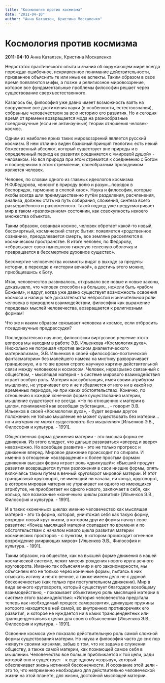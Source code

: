 ```yaml
---
title: "Космология против космизма"
date: "2011-04-10"
author: "Анна Каталзен, Кристина Москаленко"
---
```


# Космология против космизма

**2011-04-10** Анна Каталзен, Кристина Москаленко

Недостаток практического опыта и знаний об окружающем мире всегда порождал ошибочное, искривленное понимание действительности, призванное объяснить те или иные ее аспекты. Таким образом в свое время появляются мифы, а позже и религиозное мировоззрение, которое все фундаментальные проблемы философии решает через существование сверхъестественного.

Казалось бы, философия уже давно имеет возможность взять на вооружение все достижения науки (в особенности, естествознания), собранные человечеством за всю историю его развития. Но и сегодня время от времени возвращается мода на разнообразные псевдонаучные (если не антинаучные) теории отношения человек-космос.

Одним из наиболее ярких таких мировоззрений является русский космизм. В нем отлично виден базисный принцип теологии: есть некий божественный абсолют, который существует вне природы и в определенный период ее развития соединяется с «мировой душой» - человеком. Но вся природа при этом стремится к соединению с Богом и посредником в этом стремлении, своеобразным проводником является человек.

Человек, по словам одного из главных идеологов космизма Н.Ф.Федорова, «вносит в природу волю и разум...порядок в беспорядок, гармонию в слепой хаос». Наука и философия, которые якобы всегда шли преимущественно путём разделения, расчленения, анализа, должны стать на путь собирания, сложения, синтеза всего разъединённого и разложенного. Такой подход уже предусматривает мир в таком «разложенном» состоянии, как совокупность некоего множества объектов.

Таким образом, осваивая космос, человек обретает какой-то новый, бессмертный, космический статус бытия: появляется «родственное сознание», преодолевается смерть, все земляне расселяются в космическом пространстве. В итоге человек, по Федорову, «сбрасывает свою нынешнюю тяжелую телесную оболочку и превращается в бессмертное духовное существо».

Бессмертие человечества космисты видят в выходе за пределы истории, в переходе к «истории вечной», а достичь этого можно, приобщившись к Богу.

Итак, человечество развивалось, открывало все новые и новые законы, доказывало, что человек способен на большее, нежели быть «рабом Божьим», и вдруг, когда уже давно существует возможность освоения космоса и налицо все доказательства непростой и значительной роли человека в природном взаимодействии, философия как выражение передовых мыслей человечества, возвращается к религиозным формам!

Что же и каким образом связывает человека и космос, если отбросить псевдонаучные предрассудки?

Последовательно научное, философски виртуозное решение этого вопроса мы находим в работе Э.В. Ильенкова «Космология духа». Нисколько не погрешая «против аксиом диалектического материализма», Э.В. Ильенков в своей «философско-поэтической фантасмагории» без малейшего намека на мистику разворачивает грандиозную, и в то же время строго научную картину действительной связи между человеком и космосом. Человек, неразрывно связанный с обществом, - мыслящая материя - в системе мирового взаимодействия играет особую роль. Материя как субстанция, имея своим атрибутом мышление, не утрачивает его и не избавляется от него ни в какой из временных периодов, ни при каких обстоятельствах. Конечно, по отношению к каждой конечной форме существования материи, мышление существует не всегда. «Но по отношению к материи в целом, понимаемой как всеобщая субстанция..., - говорит Э.В. Ильенков в своей «Космологии духа», - будет верным другое положение: не только мышление не может существовать без материи... но и *материя не может существовать без мышления*» [Ильенков Э.В., Философия и культура. - 1991].

Общественная форма движения материи - это высшая форма ее движения. Из этого следует, что дальше развиваться «вперед и вверх» невозможно. Но всеобщее развитие - это не только прогресс и движение вперед. Мировое движение происходит по спирали. И именно в отношении «возвращения» к более простым формам движения высшая форма играет роль «движущей»: «Высший продукт развития возвращается путем разложения в свои низшие формы, опять включаясь таким путем в вечный круговорот мировой материи. И этот грандиозный круговорот, не имеющий ни начала, ни конца, круговорот, в котором мировая материя не утрачивает ни одного из имеющихся атрибутов, не приобретает ни одного нового, заключает в себя, как кольцо, все возможные «конечные» циклы развития» [Ильенков Э.В., Философия и культура. - 1991].

И в таких «конечных» циклах именно человечество как мыслящая материя - это та форма, которая, уничтожая себя как такую форму, возродит новый круг жизни, в котором другие формы начнут свое развитие: «Конец мыслящей материи совпадает по времени и по обстоятельствам с началом нового цикла развития материи космических просторов - с пунктом, в котором происходит огненное возрождение умирающих миров» [Ильенков Э.В., Философия и культура. - 1991].

Таким образом, на обществе, как на высшей форме движения в нашей космической системе, лежит миссия рождения нового круга вечного круговорота. Именно так объясняя мир и его закономерности, мы объясняем его не только через конечные формы, пытаясь в них отыскать истину и нечто вечное, а также имеем дело не с дурной бесконечностью (как только при поступательном движении). Мир в виде вечного круговорота, который существует благодаря всеобщему взаимодействию, - показывает объективную роль мыслящей материи в системе этого взаимодействия: «История человечества предстала теперь как необходимый процесс саморазвития, движущие пружины которого находятся в ней самой, во внутренних противоречиях его развития, и которое не нуждается ни в каких трансцендентных или трансцендентальных целях для своего объяснения» [Ильенков Э.В., Философия и культура. - 1991].

Освоение космоса уже показало действительную роль самой сложной формы существования материи. Но наука и философия часто до сих пор «живут» своими жизнями, забыв о том, что их задача в служении обществу, а также самой материи, как познающей самое себя в мышлении. Человечество все больше приближается к той цели, ради которой оно и существует - к еще одному «взрыву», который обеспечивает жизнь истинной бесконечности. И осознание этой цели - это то, что непременно необходимо для действительно человеческой жизни на этой планете, для жизни, достойной мыслящей материи.